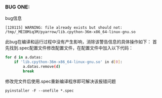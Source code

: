 ### BUG ONE:

bug信息
```
[128115] WARNING: file already exists but should not: /tmp/_MEIBMiq3M/pyarrow/lib.cpython-36m-x86_64-linux-gnu.so
```

此bug在编译和运行过程中没有产生影响，消除该警告信息的具体操作如下：
首先找到.spec配置文件修改配置文件，在配置文件中加入以下代码：

```bash
for d in a.datas:
	if 'lib.cpython-36m-x86_64-linux-gnu.so' in d[0]:
		a.datas.remove(d)
		break
```

修改完文件后使用.spec重新编译程序即可解决该报错问题
```
pyinstaller -F --onefile *.spec
```
